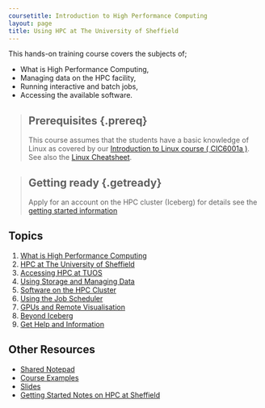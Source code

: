 ```yaml
---
coursetitle: Introduction to High Performance Computing
layout: page
title: Using HPC at The University of Sheffield
---
```

This hands-on training course covers the subjects of;

 *   What is High Performance Computing,
 *   Managing data on the HPC facility,
 *   Running interactive and batch jobs,
 *   Accessing the available software.



> ## Prerequisites {.prereq}
>
>This course assumes that the students have a basic knowledge of Linux as covered by our [Introduction to Linux course ( CIC6001a )](http://www.shef.ac.uk/cics/research/training/linux).
>See also the [Linux Cheatsheet](http://rcg.group.shef.ac.uk/courses/linux/shell-cheatsheet.html).


> ## Getting ready {.getready}
>
> Apply for an account on the HPC cluster (Iceberg)
> for details see the [getting started information](http://rcg.group.shef.ac.uk/iceberg/getting_started/index.html#getting-started)

## Topics

1.  [What is High Performance Computing](https://sites.google.com/a/sheffield.ac.uk/hpchub/research-groups)
2.  [HPC at The University of Sheffield](http://rcg.group.shef.ac.uk/iceberg/)
3.  [Accessing HPC at TUOS](http://www.shef.ac.uk/wrgrid/using/access)
4.  [Using Storage and Managing Data](http://www.shef.ac.uk/wrgrid/data)
5.  [Software on the HPC Cluster](http://rcg.group.shef.ac.uk/iceberg/software/index.html#software)
6.  [Using the Job Scheduler](http://www.shef.ac.uk/wrgrid/using/runbatch)
7.  [GPUs and Remote Visualisation](http://rcg.group.shef.ac.uk/iceberg/gpu/)
8.  [Beyond Iceberg ](http://www.shef.ac.uk/wrgrid/n8)
9.  [Get Help and Information](http://www.shef.ac.uk/wrgrid/contacts)

## Other Resources

*   [Shared Notepad](https://etherpad.mozilla.org/CzIWonFrAs)
*   [Course Examples](http://rcg.group.shef.ac.uk/courses/hpcintro/downloads/hpc-intro.tgz)
*   [Slides](http://rcg.group.shef.ac.uk/courses/hpcintro/downloads/hpc_sheffield_intro_2015.ppt)
*   [Getting Started Notes on HPC at Sheffield](http://rcg.group.shef.ac.uk/iceberg/icebergDocumentation.pdf)

